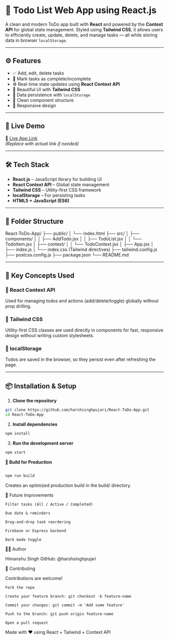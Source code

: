 # 📝 Todo List Web App using React.js

A clean and modern ToDo app built with **React** and powered by the **Context API** for global state management. Styled using **Tailwind CSS**, it allows users to efficiently create, update, delete, and manage tasks — all while storing data in browser `localStorage`.

---

## ⚙️ Features

- ✅ Add, edit, delete tasks
- 📌 Mark tasks as complete/incomplete
- ♻️ Real-time state updates using **React Context API**
- 🎨 Beautiful UI with **Tailwind CSS**
- 💾 Data persistence with `localStorage`
- 🧩 Clean component structure
- 📱 Responsive design

---

## 🚀 Live Demo

🔗 [Live App Link](https://harshita-todo.netlify.app)  
*(Replace with actual link if needed)*

---

## 🛠 Tech Stack

- **React.js** – JavaScript library for building UI
- **React Context API** – Global state management
- **Tailwind CSS** – Utility-first CSS framework
- **localStorage** – For persisting tasks
- **HTML5 + JavaScript (ES6)**

---

## 📂 Folder Structure
React-ToDo-App/
├── public/
│ └── index.html
├── src/
│ ├── components/
│ │ ├── AddTodo.jsx
│ │ ├── TodoList.jsx
│ │ └── TodoItem.jsx
│ ├── context/
│ │ └── TodoContext.jsx
│ ├── App.jsx
│ ├── index.js
│ └── index.css (Tailwind directives)
├── tailwind.config.js
├── postcss.config.js
├── package.json
└── README.md


---

## 🧠 Key Concepts Used

### 🔄 React Context API
Used for managing todos and actions (add/delete/toggle) globally without prop drilling.

### 🎨 Tailwind CSS
Utility-first CSS classes are used directly in components for fast, responsive design without writing custom stylesheets.

### 💾 localStorage
Todos are saved in the browser, so they persist even after refreshing the page.

---

## 📦 Installation & Setup

1. **Clone the repository**

```bash
git clone https://github.com/harshsinghpujari/React-ToDo-App.git
cd React-ToDo-App
```
2. **Install dependencies**

```bash
npm install
```
3. **Run the development server**

```bash
npm start
```

**🧪 Build for Production**
```bash

npm run build
```

Creates an optimized production build in the build/ directory.


🔧 Future Improvements

    Filter tasks (All / Active / Completed)

    Due date & reminders

    Drag-and-drop task reordering

    Firebase or Express backend

    Dark mode toggle


🧑‍💻 Author

Himanshu Singh
GitHub: @harshsinghpujari


🙌 Contributing

Contributions are welcome!

    Fork the repo

    Create your feature branch: git checkout -b feature-name

    Commit your changes: git commit -m 'Add some feature'

    Push to the branch: git push origin feature-name

    Open a pull request

Made with ❤️ using React + Tailwind + Context API